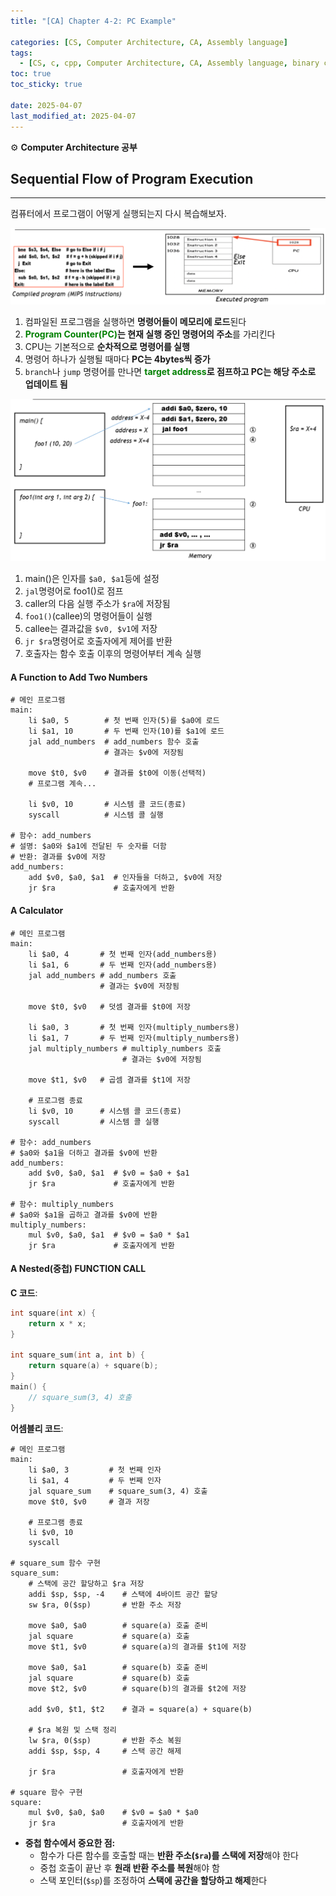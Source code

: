 ```yaml
---
title: "[CA] Chapter 4-2: PC Example"

categories: [CS, Computer Architecture, CA, Assembly language]
tags:
  - [CS, c, cpp, Computer Architecture, CA, Assembly language, binary code]
toc: true
toc_sticky: true

date: 2025-04-07
last_modified_at: 2025-04-07
---
```

⚙ **Computer Architecture 공부**

## Sequential Flow of Program Execution
---
컴퓨터에서 프로그램이 어떻게 실행되는지 다시 복습해보자.

![alt text](../assets/img/Architecture/Sequential_Flow.png)
1. 컴파일된 프로그램을 실행하면 **명령어들이 메모리에 로드**된다
2. **<span style="color: #008000">Program Counter(PC)</span>는 현재 실행 중인 명령어의 주소**를 가리킨다
3. CPU는 기본적으로 **순차적으로 명령어를 실행**
4. 명령어 하나가 실행될 때마다 **PC는 4bytes씩 증가**
5. `branch`나 `jump` 명령어를 만나면 **<span style="color: #008000">target address</span>로 점프하고 PC는 해당 주소로 업데이트 됨**

![alt text](../assets/img/Architecture/Flow_procedurecall.png)
1. main()은 인자를 `$a0, $a1`등에 설정
2. `jal`명령어로 foo1()로 점프
3. caller의 다음 실행 주소가 `$ra`에 저장됨
4. `foo1()`(callee)의 명령어들이 실행
5. callee는 결과값을 `$v0, $v1`에 저장
6. `jr $ra`명령어로 호출자에게 제어를 반환
7. 호출자는 함수 호출 이후의 명령어부터 계속 실행


#### A Function to Add Two Numbers
```assembly
# 메인 프로그램
main:
    li $a0, 5        # 첫 번째 인자(5)를 $a0에 로드
    li $a1, 10       # 두 번째 인자(10)를 $a1에 로드
    jal add_numbers  # add_numbers 함수 호출
                     # 결과는 $v0에 저장됨
    
    move $t0, $v0    # 결과를 $t0에 이동(선택적)
    # 프로그램 계속...
    
    li $v0, 10       # 시스템 콜 코드(종료)
    syscall          # 시스템 콜 실행

# 함수: add_numbers
# 설명: $a0와 $a1에 전달된 두 숫자를 더함
# 반환: 결과를 $v0에 저장
add_numbers:
    add $v0, $a0, $a1  # 인자들을 더하고, $v0에 저장
    jr $ra             # 호출자에게 반환
```

#### A Calculator
```assembly
# 메인 프로그램
main:
    li $a0, 4       # 첫 번째 인자(add_numbers용)
    li $a1, 6       # 두 번째 인자(add_numbers용)
    jal add_numbers # add_numbers 호출
                    # 결과는 $v0에 저장됨
    
    move $t0, $v0   # 덧셈 결과를 $t0에 저장
    
    li $a0, 3       # 첫 번째 인자(multiply_numbers용)
    li $a1, 7       # 두 번째 인자(multiply_numbers용)
    jal multiply_numbers # multiply_numbers 호출
                         # 결과는 $v0에 저장됨
    
    move $t1, $v0   # 곱셈 결과를 $t1에 저장
    
    # 프로그램 종료
    li $v0, 10      # 시스템 콜 코드(종료)
    syscall         # 시스템 콜 실행

# 함수: add_numbers
# $a0와 $a1을 더하고 결과를 $v0에 반환
add_numbers:
    add $v0, $a0, $a1  # $v0 = $a0 + $a1
    jr $ra             # 호출자에게 반환

# 함수: multiply_numbers
# $a0와 $a1을 곱하고 결과를 $v0에 반환
multiply_numbers:
    mul $v0, $a0, $a1  # $v0 = $a0 * $a1
    jr $ra             # 호출자에게 반환
```

#### A Nested(중첩) FUNCTION CALL
__C 코드__:  
```c
int square(int x) {
    return x * x;
}

int square_sum(int a, int b) {
    return square(a) + square(b);
}
main() {
    // square_sum(3, 4) 호출
}
```

__어셈블리 코드__:  
```assembly
# 메인 프로그램
main:
    li $a0, 3         # 첫 번째 인자
    li $a1, 4         # 두 번째 인자
    jal square_sum    # square_sum(3, 4) 호출
    move $t0, $v0     # 결과 저장

    # 프로그램 종료
    li $v0, 10
    syscall

# square_sum 함수 구현
square_sum:
    # 스택에 공간 할당하고 $ra 저장
    addi $sp, $sp, -4    # 스택에 4바이트 공간 할당
    sw $ra, 0($sp)       # 반환 주소 저장
    
    move $a0, $a0        # square(a) 호출 준비
    jal square           # square(a) 호출
    move $t1, $v0        # square(a)의 결과를 $t1에 저장
    
    move $a0, $a1        # square(b) 호출 준비
    jal square           # square(b) 호출
    move $t2, $v0        # square(b)의 결과를 $t2에 저장
    
    add $v0, $t1, $t2    # 결과 = square(a) + square(b)
    
    # $ra 복원 및 스택 정리
    lw $ra, 0($sp)       # 반환 주소 복원
    addi $sp, $sp, 4     # 스택 공간 해제
    
    jr $ra               # 호출자에게 반환

# square 함수 구현
square:
    mul $v0, $a0, $a0    # $v0 = $a0 * $a0
    jr $ra               # 호출자에게 반환
```

* **중첩 함수에서 중요한 점:**
  * 함수가 다른 함수를 호출할 때는 **반환 주소(`$ra`)를 스택에 저장**해야 한다
  * 중첩 호출이 끝난 후 **원래 반환 주소를 복원**해야 함
  * 스택 포인터(`$sp`)를 조정하여 **스택에 공간을 할당하고 해제**한다